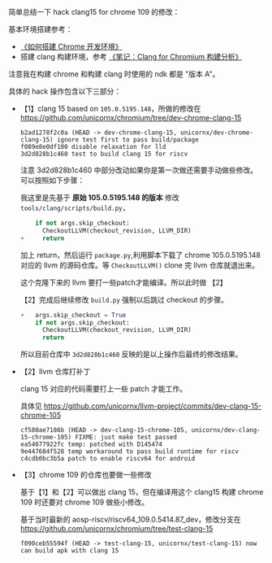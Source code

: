 简单总结一下 hack clang15 for chrome 109 的修改：

基本环境搭建参考：
- [《如何搭建 Chrome 开发环境》](./howto-setup-env-chrome.md)
- 搭建 clang 构建环境，参考 [《笔记：Clang for Chromium 构建分析》](../../articles/20230201-chrome-clang-build.md)

注意我在构建 chrome 和构建 clang 时使用的 ndk 都是 "版本 A"。

具体的 hack 操作包含以下三部分：

- 【1】clang 15 based on `105.0.5195.148`，所做的修改在 https://github.com/unicornx/chromium/tree/dev-chrome-clang-15
  
  ```shell
  b2ad1278f2c0a (HEAD -> dev-chrome-clang-15, unicornx/dev-chrome-clang-15) ignore test first to pass build/package
  f089e8e0df100 disable relaxation for lld
  3d2d828b1c460 test to build clang 15 for riscv
  ```

  注意 3d2d828b1c460 中部分改动如果你是第一次做还需要手动做些修改。可以按照如下步骤：

  我这里是先基于 **原始 105.0.5195.148 的版本** 修改 `tools/clang/scripts/build.py`，
  ```python
      if not args.skip_checkout:
        CheckoutLLVM(checkout_revision, LLVM_DIR)
  +     return
  ```
  加上 return，然后运行 `package.py`,利用脚本下载了 chrome 105.0.5195.148 对应的 llvm 的源码仓库。等 `CheckoutLLVM()` clone 完 llvm 仓库就退出来。
  
  这个克隆下来的 llvm 要打一些patch才能编译。所以此时做 【2】
  
  【2】完成后继续修改 `build.py` 强制以后跳过 checkout 的步骤。
  ```python
  +   args.skip_checkout = True
      if not args.skip_checkout:
        CheckoutLLVM(checkout_revision, LLVM_DIR)
        return
  ```
  所以目前仓库中 `3d2d828b1c460` 反映的是以上操作后最终的修改结果。


- 【2】llvm 仓库打补丁

  clang 15 对应的代码需要打上一些 patch 才能工作。
  
  具体见 https://github.com/unicornx/llvm-project/commits/dev-clang-15-chrome-105
  
  ```shell
  cf580ae7186b (HEAD -> dev-clang-15-chrome-105, unicornx/dev-clang-15-chrome-105) FIXME: just make test passed
  ea54677922fc temp: patched with D145474
  9e447684f528 temp workaround to pass build runtime for riscv
  c4cdb0bc3b5a patch to enable riscv64 for android
  ```

- 【3】chrome 109 的仓库也要做一些修改
  
  基于【1】和【2】可以做出 clang 15，但在编译用这个 clang15 构建 chrome 109 时还要对 chrome 109 做些小修改。
  
  基于当时最新的 aosp-riscv/riscv64_109.0.5414.87_dev，修改分支在 https://github.com/unicornx/chromium/tree/test-clang-15
  
  ```shell
  f090ceb55594f (HEAD -> test-clang-15, unicornx/test-clang-15) now can build apk with clang 15
  ```


